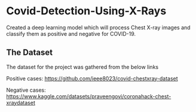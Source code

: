 # Covid-Detection-Using-X-Rays
Created a deep learning model which will process Chest X-ray images and classify them as positive and negative for COVID-19.

## The Dataset
The dataset for the project was gathered from the below links

Positive cases: https://github.com/ieee8023/covid-chestxray-dataset

Negative cases: https://www.kaggle.com/datasets/praveengovi/coronahack-chest-xraydataset

